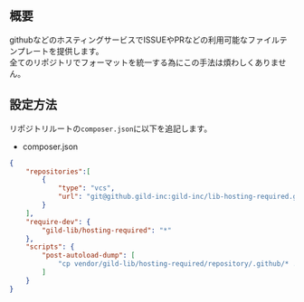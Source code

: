 ## 概要

githubなどのホスティングサービスでISSUEやPRなどの利用可能なファイルテンプレートを提供します。  
全てのリポジトリでフォーマットを統一する為にこの手法は煩わしくありません。

## 設定方法

リポジトリルートの`composer.json`に以下を追記します。

* composer.json
```json
{
    "repositories":[
        {
            "type": "vcs",
            "url": "git@github.gild-inc:gild-inc/lib-hosting-required.git"
        }
    ],
    "require-dev": {
        "gild-lib/hosting-required": "*"
    },
    "scripts": {
        "post-autoload-dump": [
            "cp vendor/gild-lib/hosting-required/repository/.github/* .github/"
        ]
    }
}
```
